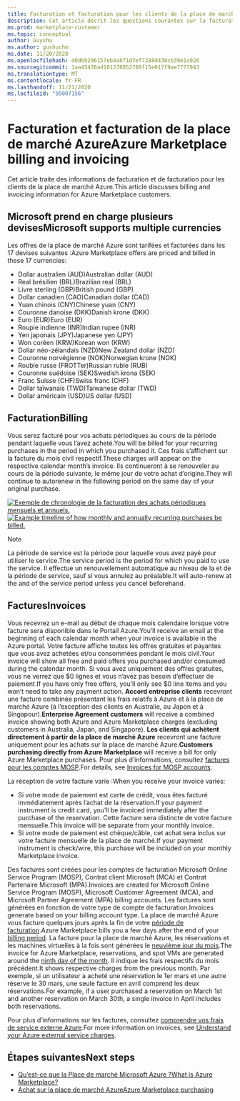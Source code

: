 ```yaml
---
title: Facturation et facturation pour les clients de la place de marché Azure
description: Cet article décrit les questions courantes sur la facturation et la facturation pour les clients de la place de marché Azure.
ms.prod: marketplace-customer
ms.topic: conceptual
author: Guyshu
ms.author: gushuchm
ms.date: 11/20/2020
ms.openlocfilehash: d0db9296157eb4a8f1d7ef7288d438cb39e1c026
ms.sourcegitcommit: 1aa43438ad181278052788f15e017f9ae7777943
ms.translationtype: MT
ms.contentlocale: fr-FR
ms.lasthandoff: 11/21/2020
ms.locfileid: "95007156"
---
```

# <a name="azure-marketplace-billing-and-invoicing"></a><span data-ttu-id="f35f5-103">Facturation et facturation de la place de marché Azure</span><span class="sxs-lookup"><span data-stu-id="f35f5-103">Azure Marketplace billing and invoicing</span></span>

<span data-ttu-id="f35f5-104">Cet article traite des informations de facturation et de facturation pour les clients de la place de marché Azure.</span><span class="sxs-lookup"><span data-stu-id="f35f5-104">This article discusses billing and invoicing information for Azure Marketplace customers.</span></span>

## <a name="microsoft-supports-multiple-currencies"></a><span data-ttu-id="f35f5-105">Microsoft prend en charge plusieurs devises</span><span class="sxs-lookup"><span data-stu-id="f35f5-105">Microsoft supports multiple currencies</span></span>

<span data-ttu-id="f35f5-106">Les offres de la place de marché Azure sont tarifées et facturées dans les 17 devises suivantes :</span><span class="sxs-lookup"><span data-stu-id="f35f5-106">Azure Marketplace offers are priced and billed in these 17 currencies:</span></span>

- <span data-ttu-id="f35f5-107">Dollar australien (AUD)</span><span class="sxs-lookup"><span data-stu-id="f35f5-107">Australian dollar (AUD)</span></span>
- <span data-ttu-id="f35f5-108">Real brésilien (BRL)</span><span class="sxs-lookup"><span data-stu-id="f35f5-108">Brazilian real (BRL)</span></span>
- <span data-ttu-id="f35f5-109">Livre sterling (GBP)</span><span class="sxs-lookup"><span data-stu-id="f35f5-109">British pound (GBP)</span></span>
- <span data-ttu-id="f35f5-110">Dollar canadien (CAO)</span><span class="sxs-lookup"><span data-stu-id="f35f5-110">Canadian dollar (CAD)</span></span>
- <span data-ttu-id="f35f5-111">Yuan chinois (CNY)</span><span class="sxs-lookup"><span data-stu-id="f35f5-111">Chinese yuan (CNY)</span></span>
- <span data-ttu-id="f35f5-112">Couronne danoise (DKK)</span><span class="sxs-lookup"><span data-stu-id="f35f5-112">Danish krone (DKK)</span></span>
- <span data-ttu-id="f35f5-113">Euro (EUR)</span><span class="sxs-lookup"><span data-stu-id="f35f5-113">Euro (EUR)</span></span>
- <span data-ttu-id="f35f5-114">Roupie indienne (INR)</span><span class="sxs-lookup"><span data-stu-id="f35f5-114">Indian rupee (INR)</span></span>
- <span data-ttu-id="f35f5-115">Yen japonais (JPY)</span><span class="sxs-lookup"><span data-stu-id="f35f5-115">Japanese yen (JPY)</span></span>
- <span data-ttu-id="f35f5-116">Won coréen (KRW)</span><span class="sxs-lookup"><span data-stu-id="f35f5-116">Korean won (KRW)</span></span>
- <span data-ttu-id="f35f5-117">Dollar néo-zélandais (NZD)</span><span class="sxs-lookup"><span data-stu-id="f35f5-117">New Zealand dollar (NZD)</span></span>
- <span data-ttu-id="f35f5-118">Couronne norvégienne (NOK)</span><span class="sxs-lookup"><span data-stu-id="f35f5-118">Norwegian krone (NOK)</span></span>
- <span data-ttu-id="f35f5-119">Rouble russe (FROTTer)</span><span class="sxs-lookup"><span data-stu-id="f35f5-119">Russian ruble (RUB)</span></span>
- <span data-ttu-id="f35f5-120">Couronne suédoise (SEK)</span><span class="sxs-lookup"><span data-stu-id="f35f5-120">Swedish krona (SEK)</span></span>
- <span data-ttu-id="f35f5-121">Franc Suisse (CHF)</span><span class="sxs-lookup"><span data-stu-id="f35f5-121">Swiss franc (CHF)</span></span>
- <span data-ttu-id="f35f5-122">Dollar taïwanais (TWD)</span><span class="sxs-lookup"><span data-stu-id="f35f5-122">Taiwanese dollar (TWD)</span></span>
- <span data-ttu-id="f35f5-123">Dollar américain (USD)</span><span class="sxs-lookup"><span data-stu-id="f35f5-123">US dollar (USD)</span></span>

## <a name="billing"></a><span data-ttu-id="f35f5-124">Facturation</span><span class="sxs-lookup"><span data-stu-id="f35f5-124">Billing</span></span>

<span data-ttu-id="f35f5-125">Vous serez facturé pour vos achats périodiques au cours de la période pendant laquelle vous l’avez acheté.</span><span class="sxs-lookup"><span data-stu-id="f35f5-125">You will be billed for your recurring purchases in the period in which you purchased it.</span></span> <span data-ttu-id="f35f5-126">Ces frais s’affichent sur la facture du mois civil respectif.</span><span class="sxs-lookup"><span data-stu-id="f35f5-126">These charges will appear on the respective calendar month’s invoice.</span></span> <span data-ttu-id="f35f5-127">Ils continueront à se renouveler au cours de la période suivante, le même jour de votre achat d’origine.</span><span class="sxs-lookup"><span data-stu-id="f35f5-127">They will continue to autorenew in the following period on the same day of your original purchase.</span></span>

<span data-ttu-id="f35f5-128">[![Exemple de chronologie de la facturation des achats périodiques mensuels et annuels.](media/billing/billing-charges-recurring.png)](media/billing/billing-charges-recurring.png#lightbox)</span><span class="sxs-lookup"><span data-stu-id="f35f5-128">[![Example timeline of how monthly and annually recurring purchases be billed.](media/billing/billing-charges-recurring.png)](media/billing/billing-charges-recurring.png#lightbox)</span></span>

>[!NOTE]
> <span data-ttu-id="f35f5-129">La période de service est la période pour laquelle vous avez payé pour utiliser le service.</span><span class="sxs-lookup"><span data-stu-id="f35f5-129">The service period is the period for which you paid to use the service.</span></span> <span data-ttu-id="f35f5-130">Il effectue un renouvellement automatique au niveau de la et de la période de service, sauf si vous annulez au préalable.</span><span class="sxs-lookup"><span data-stu-id="f35f5-130">It will auto-renew at the and of the service period unless you cancel beforehand.</span></span>

## <a name="invoices"></a><span data-ttu-id="f35f5-131">Factures</span><span class="sxs-lookup"><span data-stu-id="f35f5-131">Invoices</span></span>

<span data-ttu-id="f35f5-132">Vous recevrez un e-mail au début de chaque mois calendaire lorsque votre facture sera disponible dans le Portail Azure.</span><span class="sxs-lookup"><span data-stu-id="f35f5-132">You’ll receive an email at the beginning of each calendar month when your invoice is available in the Azure portal.</span></span> <span data-ttu-id="f35f5-133">Votre facture affiche toutes les offres gratuites et payantes que vous avez achetées et/ou consommées pendant le mois civil.</span><span class="sxs-lookup"><span data-stu-id="f35f5-133">Your invoice will show all free and paid offers you purchased and/or consumed during the calendar month.</span></span> <span data-ttu-id="f35f5-134">Si vous avez uniquement des offres gratuites, vous ne verrez que $0 lignes et vous n’avez pas besoin d’effectuer de paiement.</span><span class="sxs-lookup"><span data-stu-id="f35f5-134">If you have only free offers, you’ll only see $0 line items and you won’t need to take any payment action.</span></span> <span data-ttu-id="f35f5-135">**Accord entreprise clients** recevront une facture combinée présentant les frais relatifs à Azure et à la place de marché Azure (à l’exception des clients en Australie, au Japon et à Singapour).</span><span class="sxs-lookup"><span data-stu-id="f35f5-135">**Enterprise Agreement customers** will receive a combined invoice showing both Azure and Azure Marketplace charges (excluding customers in Australia, Japan, and Singapore).</span></span> <span data-ttu-id="f35f5-136">**Les clients qui achètent directement à partir de la place de marché Azure** recevront une facture uniquement pour les achats sur la place de marché Azure.</span><span class="sxs-lookup"><span data-stu-id="f35f5-136">**Customers purchasing directly from Azure Marketplace** will receive a bill for only Azure Marketplace purchases.</span></span> <span data-ttu-id="f35f5-137">Pour plus d’informations, consultez [factures pour les comptes MOSP](/azure/cost-management-billing/understand/download-azure-invoice#invoices-for-mosp-billing-accounts).</span><span class="sxs-lookup"><span data-stu-id="f35f5-137">For details, see [Invoices for MOSP accounts](/azure/cost-management-billing/understand/download-azure-invoice#invoices-for-mosp-billing-accounts).</span></span>

<span data-ttu-id="f35f5-138">La réception de votre facture varie :</span><span class="sxs-lookup"><span data-stu-id="f35f5-138">When you receive your invoice varies:</span></span>

- <span data-ttu-id="f35f5-139">Si votre mode de paiement est carte de crédit, vous êtes facturé immédiatement après l’achat de la réservation.</span><span class="sxs-lookup"><span data-stu-id="f35f5-139">If your payment instrument is credit card, you’ll be invoiced immediately after the purchase of the reservation.</span></span> <span data-ttu-id="f35f5-140">Cette facture sera distincte de votre facture mensuelle.</span><span class="sxs-lookup"><span data-stu-id="f35f5-140">This invoice will be separate from your monthly invoice.</span></span>
- <span data-ttu-id="f35f5-141">Si votre mode de paiement est chèque/câble, cet achat sera inclus sur votre facture mensuelle de la place de marché.</span><span class="sxs-lookup"><span data-stu-id="f35f5-141">If your payment instrument is check/wire, this purchase will be included on your monthly Marketplace invoice.</span></span>

<span data-ttu-id="f35f5-142">Des factures sont créées pour les comptes de facturation Microsoft Online Service Program (MOSP), Contrat client Microsoft (MCA) et Contrat Partenaire Microsoft (MPA).</span><span class="sxs-lookup"><span data-stu-id="f35f5-142">Invoices are created for Microsoft Online Service Program (MOSP), Microsoft Customer Agreement (MCA), and Microsoft Partner Agreement (MPA) billing accounts.</span></span> <span data-ttu-id="f35f5-143">Les factures sont générées en fonction de votre type de compte de facturation.</span><span class="sxs-lookup"><span data-stu-id="f35f5-143">Invoices generate based on your billing account type.</span></span> <span data-ttu-id="f35f5-144">La place de marché Azure vous facture quelques jours après la fin de votre [période de facturation](/azure/cost-management-billing/understand/download-azure-invoice#why-you-might-not-see-an-invoice).</span><span class="sxs-lookup"><span data-stu-id="f35f5-144">Azure Marketplace bills you a few days after the end of your [billing period](/azure/cost-management-billing/understand/download-azure-invoice#why-you-might-not-see-an-invoice).</span></span> <span data-ttu-id="f35f5-145">La facture pour la place de marché Azure, les réservations et les machines virtuelles à la fois sont générées le [neuvième jour du mois](/azure/cost-management-billing/understand/download-azure-invoice#invoices-for-mosp-billing-accounts).</span><span class="sxs-lookup"><span data-stu-id="f35f5-145">The invoice for Azure Marketplace, reservations, and spot VMs are generated around the [ninth day of the month](/azure/cost-management-billing/understand/download-azure-invoice#invoices-for-mosp-billing-accounts).</span></span> <span data-ttu-id="f35f5-146">Il indique les frais respectifs du mois précédent.</span><span class="sxs-lookup"><span data-stu-id="f35f5-146">It shows respective charges from the previous month.</span></span> <span data-ttu-id="f35f5-147">Par exemple, si un utilisateur a acheté une réservation le 1er mars et une autre réserve le 30 mars, une seule facture en avril comprend les deux réservations.</span><span class="sxs-lookup"><span data-stu-id="f35f5-147">For example, if a user purchased a reservation on March 1st and another reservation on March 30th, a single invoice in April includes both reservations.</span></span>

<span data-ttu-id="f35f5-148">Pour plus d’informations sur les factures, consultez [comprendre vos frais de service externe Azure](/azure/cost-management-billing/understand/understand-azure-marketplace-charges).</span><span class="sxs-lookup"><span data-stu-id="f35f5-148">For more information on invoices, see [Understand your Azure external service charges](/azure/cost-management-billing/understand/understand-azure-marketplace-charges).</span></span>

## <a name="next-steps"></a><span data-ttu-id="f35f5-149">Étapes suivantes</span><span class="sxs-lookup"><span data-stu-id="f35f5-149">Next steps</span></span>

- [<span data-ttu-id="f35f5-150">Qu’est-ce que la Place de marché Microsoft Azure ?</span><span class="sxs-lookup"><span data-stu-id="f35f5-150">What is Azure Marketplace?</span></span>](azure-marketplace-overview.md)
- [<span data-ttu-id="f35f5-151">Achat sur la place de marché Azure</span><span class="sxs-lookup"><span data-stu-id="f35f5-151">Azure Marketplace purchasing</span></span>](azure-purchasing-invoicing.md)
